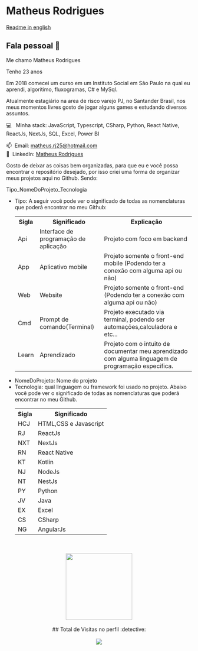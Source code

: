 <h1> Matheus Rodrigues </h1>

<a href="https://github.com/MatheusRodri/MatheusRodri/blob/master/README_ENG.md">Readme in english</a>

<h2> Fala pessoal 👋</h2>
<p style="margin-bottom:5px">Me chamo Matheus Rodrigues</p>
<p style="margin-bottom:5px">Tenho 23 anos</p>
<p style="margin-bottom:5px">Em 2018 comecei um curso em um Instituto Social em São Paulo na qual eu aprendi, algorítimo, fluxogramas, C# e MySql.
</p>

 <p>Atualmente estagiário na area de risco varejo PJ, no Santander Brasil, nos meus momentos livres gosto de jogar alguns games e estudando diversos assuntos.</p>


:computer: &nbsp; Minha stack: JavaScript, Typescript, CSharp, Python, React Native, ReactJs, NextJs, SQL, Excel, Power BI </br>

📫 &nbsp;Email: matheus.rj25@hotmail.com</br>
💙 &nbsp;LinkedIn: [Matheus Rodrigues](https://www.linkedin.com/in/matheus-rodrigues-29759a165)

<p>Gosto de deixar as coisas bem organizadas, para que eu e você possa encontrar o repositório desejado, por isso criei uma forma de organizar meus projetos aqui no Github. Sendo:</p>

Tipo_NomeDoProjeto_Tecnologia

<ul>
  <li>Tipo: A seguir você pode ver o significado de todas as nomenclaturas que poderá encontrar no meu Github:
  </br>
  <table>
    <tr>
      <th>Sigla</th>
      <th>Significado</th>
      <th>Explicação</th>
    </tr>
    <tr>
      <td>Api</td>
      <td>Interface de programação de aplicação</td>
      <td>Projeto com foco em backend</td>
    </tr>
    <tr>
      <td>App</td>
      <td>Aplicativo mobile</td>
      <td>Projeto somente o front-end mobile (Podendo ter a conexão com alguma api ou não)</td>
    </tr>
    <tr>
      <td>Web</td>
      <td>Website</td>
      <td>Projeto somente o front-end (Podendo ter a conexão com alguma api ou não)</td>
    </tr>
    <tr>
      <td>Cmd</td>
      <td>Prompt de comando(Terminal)</td>
      <td>Projeto executado via terminal, podendo ser automações,calculadora e etc...</td>
    </tr>
    <tr>
      <td>Learn</td>
      <td>Aprendizado</td>
      <td>Projeto com o intuito de documentar meu aprendizado com alguma linguagem de programação especifica.</td>
    </tr>
  </table>
  </li>
  <li>NomeDoProjeto: Nome do projeto </li>
<li>
  Tecnologia: qual linguagem ou framework foi usado no projeto. Abaixo você pode ver o significado de todas as nomenclaturas que poderá encontrar no meu Github.
  </br>
  <table>
      <tr>
        <th>Sigla</th>
        <th>Significado</th>
      </tr>
      <tr>
        <td>HCJ</td>
        <td>HTML,CSS e Javascript</td>
      </tr>
      <tr>
        <td>RJ</td>
        <td>ReactJs</td>
      </tr>
      <tr>
        <td>NXT</td>
        <td>NextJs</td>
      </tr>
      <tr>
        <td>RN</td>
        <td>React Native</td>
      </tr>
      <tr>
        <td>KT</td>
        <td>Kotlin</td>
      </tr>
      <tr>
        <td>NJ</td>
        <td>NodeJs</td>
      </tr>
      <tr>
        <td>NT</td>
        <td>NestJs</td>
      </tr>
      <tr>
        <td>PY</td>
        <td>Python</td>
      </tr>
      <tr>
        <td>JV</td>
        <td>Java</td>
      </tr>
      <tr>
        <td>EX</td>
        <td>Excel</td>
      </tr>
       <tr>
        <td>CS</td>
        <td>CSharp</td>
      </tr>
      <tr>
        <td>NG</td>
        <td>AngularJs</td>
      </tr>
  </table>
  </li>
 </ul>
<br>
<br>
<div align="center" >
  <img height="180em" src="https://github-readme-stats.vercel.app/api/top-langs/?username=matheusrodri&layout=compact&langs_count=7&theme=dark"/>
 <br>
 </div>
 </br>
 <div align="center">
  ## Total de Visitas no perfil :detective: 
 <br>
 <br>
    <img alingn="center" src="https://profile-counter.glitch.me/matheusrodri/count.svg" />
 <br>
</div>
